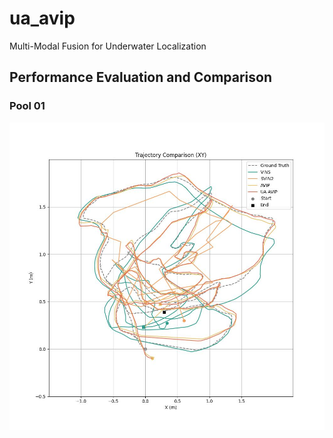 # ua_avip
Multi-Modal Fusion for Underwater Localization

## Performance Evaluation and Comparison
### Pool 01
![](img/trajectory_comparison_xy_seq01.jpg)
